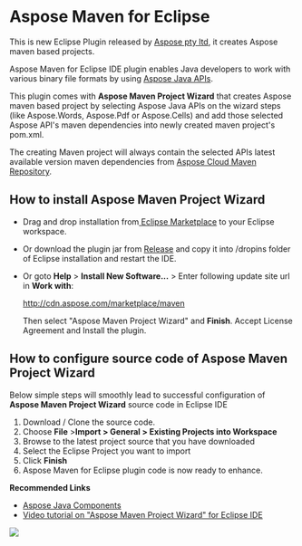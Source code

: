 # Aspose Maven for Eclipse

This is new Eclipse Plugin released by [Aspose pty ltd](http://www.aspose.com), it creates Aspose maven based projects.

Aspose Maven for Eclipse IDE plugin enables Java developers to work with various binary file formats by using [ Aspose Java APIs](http://www.aspose.com/java/total-component.aspx).

 This plugin comes with **Aspose Maven Project Wizard** that creates Aspose maven based project by selecting Aspose Java APIs on the wizard steps (like Aspose.Words, Aspose.Pdf or Aspose.Cells) and add those selected Aspose API's maven dependencies into newly created maven project's pom.xml.

 The creating Maven project will always contain the selected APIs latest available version maven dependencies from [Aspose Cloud Maven Repository](http://maven.aspose.com/artifactory/webapp/home.html?0).
 
## How to install Aspose Maven Project Wizard

*   Drag and drop installation from[ Eclipse Marketplace](http://marketplace.eclipse.org/content/aspose-maven-project-wizard) to your Eclipse workspace.
*   Or download the plugin jar from [Release](https://github.com/asposemarketplace/Aspose_Maven_for_Eclipse/releases) and copy it into /dropins folder of Eclipse installation and restart the IDE. 
*   Or goto **Help** > **Install New Software...** > Enter following update site url in **Work with**:

    http://cdn.aspose.com/marketplace/maven

    Then select "Aspose Maven Project Wizard" and **Finish**. Accept License Agreement and Install the plugin.

## How to configure source code of Aspose Maven Project Wizard

Below simple steps will smoothly lead to successful configuration of **Aspose Maven Project Wizard** source code in Eclipse IDE

1.  Download / Clone the source code.
2.  Choose **File** >**Import > General > Existing Projects into Workspace**
3.  Browse to the latest project source that you have downloaded
4.  Select the Eclipse Project you want to import
5.  Click **Finish**
6.  Aspose Maven for Eclipse plugin code is now ready to enhance.

**Recommended Links**

*   [Aspose Java Components](http://www.aspose.com/java/total-component.aspx)
*   [Video tutorial on "Aspose Maven Project Wizard" for Eclipse IDE](https://youtu.be/qQqHOEhRTUM)

![](http://i.imgur.com/IB3pzFP.jpg)
